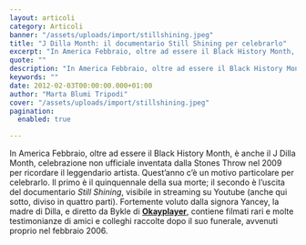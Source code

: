 ```yaml
---
layout: articoli
category: Articoli
banner: "/assets/uploads/import/stillshining.jpeg"
title: "J Dilla Month: il documentario Still Shining per celebrarlo"
excerpt: "In America Febbraio, oltre ad essere il Black History Month, è anche il J Dilla Month, celebrazione non ufficiale inventata dalla Stones Throw nel 2009 per ricordare il leggendario artista. Quest’anno c’è un motivo particolare per celebrarlo. Il primo è il quinquennale della sua morte; il secondo è l’uscita del documentario Still Shining, visibile in [&hellip"
quote: ""
description: "In America Febbraio, oltre ad essere il Black History Month, è anche il J Dilla Month, celebrazione non ufficiale inventata dalla Stones Throw nel 2009 per ricordare il leggendario artista. Quest’anno c’è un motivo particolare per celebrarlo. Il primo è il quinquennale della sua morte; il secondo è l’uscita del documentario Still Shining, visibile in [&hellip"
keywords: ""
date: 2012-02-03T00:00:00.000+01:00
author: "Marta Blumi Tripodi"
cover: "/assets/uploads/import/stillshining.jpeg"
pagination:
  enabled: true

---
```


In America Febbraio, oltre ad essere il Black History Month, è anche il J Dilla Month, celebrazione non ufficiale inventata dalla Stones Throw nel 2009 per ricordare il leggendario artista. Quest’anno c’è un motivo particolare per celebrarlo. Il primo è il quinquennale della sua morte; il secondo è l’uscita del documentario _Still Shining_, visibile in streaming su Youtube (anche qui sotto, diviso in quattro parti). Fortemente voluto dalla signora Yancey, la madre di Dilla, e diretto da Bykle di **[Okayplayer](http://www.okayplayer.com "http://www.okayplayer.com")**, contiene filmati rari e molte testimonianze di amici e colleghi raccolte dopo il suo funerale, avvenuti proprio nel febbraio 2006.

  